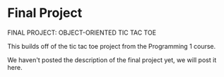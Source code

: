 # Final Project

FINAL PROJECT: OBJECT-ORIENTED TIC TAC TOE 

This builds off of the tic tac toe project from the Programming 1 course.

We haven't posted the description of the final project yet, we will post it here.


<!--

* Students start with a full solution to that project
* We provide a stub TicTacToeDrawer, student implements it to draw to console, and refactor code to call into that
* We provide a stub TicTacToeGame, student implements it to run the game
* First improve it to be able to save the game state to json on disk and restore at any point
    * Implement the save() and restore() methods, they should work independently (meaning that if we need to change how they persist in the future it shouldn’t necessitate other big changes)
* Extensibility
    * By writing something in an object-oriented way, it’s easy for people to make future changes, all they need to do is implement the interface
    * We’ll show extensibility by doing this - your program must ask you which mode you want to run in - console or image, and it will create a different TicTacToe drawer instance and use that throughout
    * This is a good way to show the benefit of OOP, and how the calling code is simpler
    * If there is enough time to cover PIL
        * Students will make a TicTacToeDrawer implementation that uses PIL. (create a png file, run process to show and wait for user to click X, then resumes)
    * If there is not enough time to cover PIL
        * Students will make a TicTacToeDrawer implementation that uses unicode characters for more-fun graphics, like “✕” and “◯”, or have fun looking for other unicode markers.
* Fun Challenge
    * Make another separate TicTacToeDraw implementation that does something creative.
    
Students can maybe either choose
1) visual render tic tac toe, doesn't need to implement save/restore
or
2) tic tac toe that can save the game to a database
-->

<!--
        ◦ Fun Challenge
            ▪ make your own ticTacToeDraw that does something creative. Ideas: Makes an html file and open it / An html file with GIFs / Draws the board in a weird way / Shows your opponents board upside down to make it harder for them to enter their move / Plays sound effects / Makes it colored in the console /  Warns you if you are about to win or lose / Vpython

• FINAL PROJECT option 2: OBJECT-ORIENTED COURSE MANAGER
        ◦ (do if there is time)
        ◦ Build off of the final project from programming-1
        ◦ Students can start with a full solution to that project
            ▪ Take the “Course Manager” project from programming-1 and
                • Refactor it to use classes
                • Write tests for it
                • Persist to a SQL database instead of to a standard file

-->
